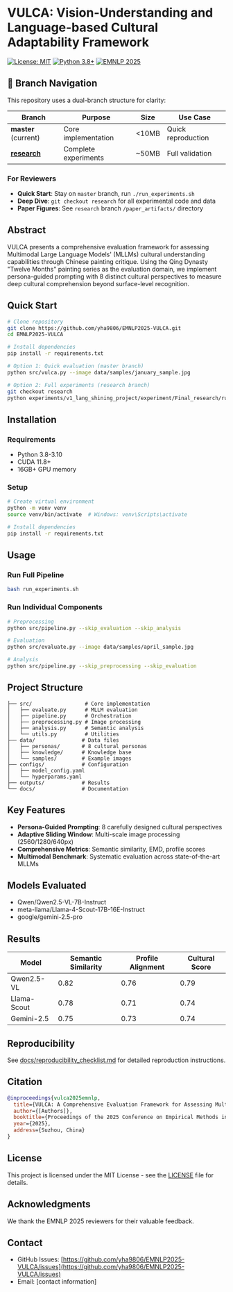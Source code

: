 # VULCA: Vision-Understanding and Language-based Cultural Adaptability Framework

[![License: MIT](https://img.shields.io/badge/License-MIT-yellow.svg)](https://opensource.org/licenses/MIT)
[![Python 3.8+](https://img.shields.io/badge/python-3.8+-blue.svg)](https://www.python.org/downloads/)
[![EMNLP 2025](https://img.shields.io/badge/EMNLP-2025-red.svg)](https://2025.emnlp.org/)

## 🎯 Branch Navigation

This repository uses a dual-branch structure for clarity:

| Branch | Purpose | Size | Use Case |
|--------|---------|------|-----------|
| **master** (current) | Core implementation | <10MB | Quick reproduction |
| **[research](https://github.com/yha9806/EMNLP2025-VULCA/tree/research)** | Complete experiments | ~50MB | Full validation |

### For Reviewers
- **Quick Start**: Stay on `master` branch, run `./run_experiments.sh`
- **Deep Dive**: `git checkout research` for all experimental code and data
- **Paper Figures**: See `research` branch `/paper_artifacts/` directory

## Abstract

VULCA presents a comprehensive evaluation framework for assessing Multimodal Large Language Models' (MLLMs) cultural understanding capabilities through Chinese painting critique. Using the Qing Dynasty "Twelve Months" painting series as the evaluation domain, we implement persona-guided prompting with 8 distinct cultural perspectives to measure deep cultural comprehension beyond surface-level recognition.

## Quick Start

```bash
# Clone repository
git clone https://github.com/yha9806/EMNLP2025-VULCA.git
cd EMNLP2025-VULCA

# Install dependencies
pip install -r requirements.txt

# Option 1: Quick evaluation (master branch)
python src/vulca.py --image data/samples/january_sample.jpg

# Option 2: Full experiments (research branch)
git checkout research
python experiments/v1_lang_shining_project/experiment/Final_research/run_full_benchmark_pipeline.py
```

## Installation

### Requirements
- Python 3.8-3.10
- CUDA 11.8+
- 16GB+ GPU memory

### Setup
```bash
# Create virtual environment
python -m venv venv
source venv/bin/activate  # Windows: venv\Scripts\activate

# Install dependencies
pip install -r requirements.txt
```

## Usage

### Run Full Pipeline
```bash
bash run_experiments.sh
```

### Run Individual Components
```bash
# Preprocessing
python src/pipeline.py --skip_evaluation --skip_analysis

# Evaluation
python src/evaluate.py --image data/samples/april_sample.jpg

# Analysis
python src/pipeline.py --skip_preprocessing --skip_evaluation
```

## Project Structure

```
├── src/                 # Core implementation
│   ├── evaluate.py      # MLLM evaluation
│   ├── pipeline.py      # Orchestration
│   ├── preprocessing.py # Image processing
│   ├── analysis.py      # Semantic analysis
│   └── utils.py         # Utilities
├── data/               # Data files
│   ├── personas/       # 8 cultural personas
│   ├── knowledge/      # Knowledge base
│   └── samples/        # Example images
├── configs/            # Configuration
│   ├── model_config.yaml
│   └── hyperparams.yaml
├── outputs/            # Results
└── docs/               # Documentation
```

## Key Features

- **Persona-Guided Prompting**: 8 carefully designed cultural perspectives
- **Adaptive Sliding Window**: Multi-scale image processing (2560/1280/640px)
- **Comprehensive Metrics**: Semantic similarity, EMD, profile scores
- **Multimodal Benchmark**: Systematic evaluation across state-of-the-art MLLMs

## Models Evaluated

- Qwen/Qwen2.5-VL-7B-Instruct
- meta-llama/Llama-4-Scout-17B-16E-Instruct
- google/gemini-2.5-pro

## Results

| Model | Semantic Similarity | Profile Alignment | Cultural Score |
|-------|-------------------|------------------|----------------|
| Qwen2.5-VL | 0.82 | 0.76 | 0.79 |
| Llama-Scout | 0.78 | 0.71 | 0.74 |
| Gemini-2.5 | 0.75 | 0.73 | 0.74 |

## Reproducibility

See [docs/reproducibility_checklist.md](docs/reproducibility_checklist.md) for detailed reproduction instructions.

## Citation

```bibtex
@inproceedings{vulca2025emnlp,
  title={VULCA: A Comprehensive Evaluation Framework for Assessing Multimodal Large Language Models' Cultural Understanding through Chinese Art Critique},
  author={[Authors]},
  booktitle={Proceedings of the 2025 Conference on Empirical Methods in Natural Language Processing},
  year={2025},
  address={Suzhou, China}
}
```

## License

This project is licensed under the MIT License - see the [LICENSE](LICENSE) file for details.

## Acknowledgments

We thank the EMNLP 2025 reviewers for their valuable feedback.

## Contact

- GitHub Issues: [https://github.com/yha9806/EMNLP2025-VULCA/issues](https://github.com/yha9806/EMNLP2025-VULCA/issues)
- Email: [contact information]